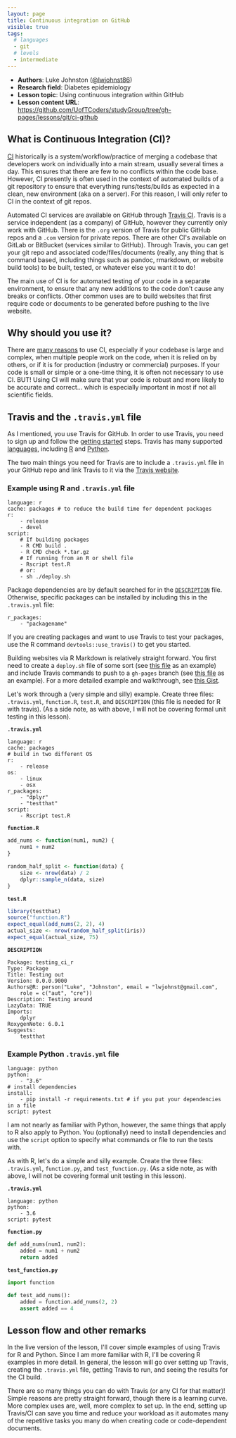 ```yaml
---
layout: page
title: Continuous integration on GitHub
visible: true
tags:
  # languages
  - git
  # levels
  - intermediate
---
```


 - **Authors**: Luke Johnston ([@lwjohnst86](https://github.com/lwjohnst86))
 - **Research field**: Diabetes epidemiology
 - **Lesson topic**: Using continuous integration within GitHub
 - **Lesson content URL**: <https://github.com/UofTCoders/studyGroup/tree/gh-pages/lessons/git/ci-github>

## What is Continuous Integration (CI)?

[CI](https://en.wikipedia.org/wiki/Continuous_integration) historically is a
system/workflow/practice of merging a codebase that developers work on
individually into a main stream, usually several times a day. This ensures that
there are few to no conflicts within the code base. However, CI presently is
often used in the context of automated builds of a git repository to ensure that
everything runs/tests/builds as expected in a clean, new environment (aka on a
server). For this reason, I will only refer to CI in the context of git repos.

Automated CI services are available on GitHub through [Travis CI](https://travis-ci.org/).
Travis is a service independent (as a company) of GitHub, however they currently
only work with GitHub. There is the `.org` version of Travis for public GitHub
repos and a `.com` version for private repos. There are other CI's available on
GitLab or BitBucket (services similar to GitHub). Through Travis, you can get
your git repo and associated code/files/documents (really, any thing that is
command based, including things such as pandoc, rmarkdown, or website build tools)
to be built, tested, or whatever else you want it to do!

The main use of CI is for automated testing of your code in a separate environment,
to ensure that any new additions to the code don't cause any breaks or conflicts.
Other common uses are to build websites that first require code or documents to
be generated before pushing to the live website.

## Why should you use it?

There are [many reasons](https://about.gitlab.com/2015/02/03/7-reasons-why-you-should-be-using-ci/)
to use CI, especially if your codebase is large and complex, when multiple people 
work on the code, when it is relied on by others, or if it is for production
(industry or commercial) purposes. If your code is small or simple or a one-time 
thing, it is often not necessary to use CI. BUT! Using CI will make sure that your 
code is robust and more likely to be accurate and correct... which is especially
important in most if not all scientific fields.

## Travis and the `.travis.yml` file

As I mentioned, you use Travis for GitHub. In order to use Travis, you need to
sign up and follow the [getting started](https://docs.travis-ci.com/user/getting-started/)
steps. Travis has many supported [languages](https://docs.travis-ci.com/),
including [R](https://docs.travis-ci.com/user/languages/r/) and 
[Python](https://docs.travis-ci.com/user/languages/python/). 

The two main things you need for Travis are to include a `.travis.yml` file in
your GitHub repo and link Travis to it via the [Travis website](https://travis-ci.org/).

### Example using R and `.travis.yml` file

```
language: r
cache: packages # to reduce the build time for dependent packages
r:
    - release
    - devel
script:
    # If building packages
    - R CMD build .
    - R CMD check *.tar.gz
    # If running from an R or shell file
    - Rscript test.R
    # or:
    - sh ./deploy.sh
```

Package dependencies are by default searched for in the 
[`DESCRIPTION`](http://r-pkgs.had.co.nz/description.html) file. Otherwise,
specific packages can be installed by including this in the `.travis.yml` file:

```
r_packages:
    - "packagename"
```

If you are creating packages and want to use Travis to test your packages, use
the R command `devtools::use_travis()` to get you started.

Building websites via R Markdown is relatively straight forward. You first need
to create a `deploy.sh` file of some sort (see 
[this file](https://github.com/codeasmanuscript/rworkshops/blob/master/deploy.sh) as
an example) and include Travis commands to push to a `gh-pages` branch (see
[this file](https://github.com/codeasmanuscript/rworkshops/blob/master/.travis.yml) as
an example). For a more detailed example and walkthrough, see 
[this Gist](https://gist.github.com/willprice/e07efd73fb7f13f917ea.html).

Let's work through a (very simple and silly) example. Create three files: `.travis.yml`, 
`function.R`, `test.R`, and `DESCRIPTION` (this file is needed for
R with travis). (As a side note, as with above, I will not be covering formal
unit testing in this lesson).

**`.travis.yml`**

```
language: r
cache: packages
# build in two different OS
r:
    - release
os:
    - linux
    - osx
r_packages:
    - "dplyr"
    - "testthat"
script:
    - Rscript test.R
```

**`function.R`**

```r
add_nums <- function(num1, num2) {
    num1 + num2
}

random_half_split <- function(data) {
    size <- nrow(data) / 2
    dplyr::sample_n(data, size)
}
```

**`test.R`**

```r
library(testthat)
source("function.R")
expect_equal(add_nums(2, 2), 4)
actual_size <- nrow(random_half_split(iris))
expect_equal(actual_size, 75)
```

**`DESCRIPTION`**

```
Package: testing_ci_r
Type: Package
Title: Testing out
Version: 0.0.0.9000
Authors@R: person("Luke", "Johnston", email = "lwjohnst@gmail.com",
    role = c("aut", "cre"))
Description: Testing around
LazyData: TRUE
Imports:
    dplyr
RoxygenNote: 6.0.1
Suggests: 
    testthat
```

### Example Python `.travis.yml` file

```
language: python
python:
    - "3.6"
# install dependencies
install:
    - pip install -r requirements.txt # if you put your dependencies in a file
script: pytest
```

I am not nearly as familiar with Python, however, the same things that apply to R
also apply to Python. You (optionally) need to install dependencies and use the `script` option
to specify what commands or file to run the tests with.

As with R, let's do a simple and silly example. Create the three files: `.travis.yml`, 
`function.py`, and `test_function.py`. (As a side note, as with above, I will not be covering 
formal unit testing in this lesson).

**`.travis.yml`**

```
language: python
python:
    - 3.6
script: pytest
```

**`function.py`**

```python
def add_nums(num1, num2):
    added = num1 + num2
    return added
```

**`test_function.py`**

```python
import function

def test_add_nums():
    added = function.add_nums(2, 2)
    assert added == 4
```

## Lesson flow and other remarks

In the live version of the lesson, I'll cover simple examples of using Travis
for R and Python. Since I am more familiar with R, I'll be covering R examples
in more detail. In general, the lesson will go over setting up Travis, creating
the `.travis.yml` file, getting Travis to run, and seeing the results for the 
CI build.

There are so many things you can do with Travis (or any CI for that matter)! 
Simple reasons are pretty straight forward, though there is a learning curve. 
More complex uses are, well, more complex to set up. In the end, setting up Travis/CI
can save you time and reduce your workload as it automates many of the repetitive 
tasks you many do when creating code or code-dependent documents.
